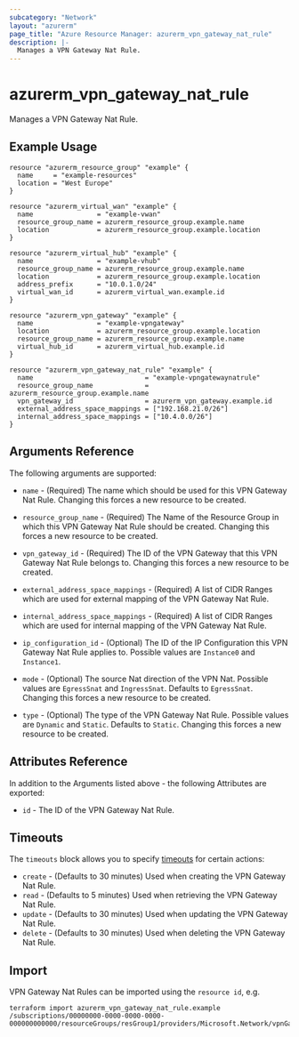 ```yaml
---
subcategory: "Network"
layout: "azurerm"
page_title: "Azure Resource Manager: azurerm_vpn_gateway_nat_rule"
description: |-
  Manages a VPN Gateway Nat Rule.
---
```


# azurerm_vpn_gateway_nat_rule

Manages a VPN Gateway Nat Rule.

## Example Usage

```hcl
resource "azurerm_resource_group" "example" {
  name     = "example-resources"
  location = "West Europe"
}

resource "azurerm_virtual_wan" "example" {
  name                = "example-vwan"
  resource_group_name = azurerm_resource_group.example.name
  location            = azurerm_resource_group.example.location
}

resource "azurerm_virtual_hub" "example" {
  name                = "example-vhub"
  resource_group_name = azurerm_resource_group.example.name
  location            = azurerm_resource_group.example.location
  address_prefix      = "10.0.1.0/24"
  virtual_wan_id      = azurerm_virtual_wan.example.id
}

resource "azurerm_vpn_gateway" "example" {
  name                = "example-vpngateway"
  location            = azurerm_resource_group.example.location
  resource_group_name = azurerm_resource_group.example.name
  virtual_hub_id      = azurerm_virtual_hub.example.id
}

resource "azurerm_vpn_gateway_nat_rule" "example" {
  name                            = "example-vpngatewaynatrule"
  resource_group_name             = azurerm_resource_group.example.name
  vpn_gateway_id                  = azurerm_vpn_gateway.example.id
  external_address_space_mappings = ["192.168.21.0/26"]
  internal_address_space_mappings = ["10.4.0.0/26"]
}
```

## Arguments Reference

The following arguments are supported:

* `name` - (Required) The name which should be used for this VPN Gateway Nat Rule. Changing this forces a new resource to be created.

* `resource_group_name` - (Required) The Name of the Resource Group in which this VPN Gateway Nat Rule should be created. Changing this forces a new resource to be created.

* `vpn_gateway_id` - (Required) The ID of the VPN Gateway that this VPN Gateway Nat Rule belongs to. Changing this forces a new resource to be created.

* `external_address_space_mappings` - (Required) A list of CIDR Ranges which are used for external mapping of the VPN Gateway Nat Rule.

* `internal_address_space_mappings` - (Required) A list of CIDR Ranges which are used for internal mapping of the VPN Gateway Nat Rule.

* `ip_configuration_id` - (Optional) The ID of the IP Configuration this VPN Gateway Nat Rule applies to. Possible values are `Instance0` and `Instance1`.

* `mode` - (Optional) The source Nat direction of the VPN Nat. Possible values are `EgressSnat` and `IngressSnat`. Defaults to `EgressSnat`. Changing this forces a new resource to be created.

* `type` - (Optional) The type of the VPN Gateway Nat Rule. Possible values are `Dynamic` and `Static`. Defaults to `Static`. Changing this forces a new resource to be created.

## Attributes Reference

In addition to the Arguments listed above - the following Attributes are exported: 

* `id` - The ID of the VPN Gateway Nat Rule.

## Timeouts

The `timeouts` block allows you to specify [timeouts](https://www.terraform.io/docs/configuration/resources.html#timeouts) for certain actions:

* `create` - (Defaults to 30 minutes) Used when creating the VPN Gateway Nat Rule.
* `read` - (Defaults to 5 minutes) Used when retrieving the VPN Gateway Nat Rule.
* `update` - (Defaults to 30 minutes) Used when updating the VPN Gateway Nat Rule.
* `delete` - (Defaults to 30 minutes) Used when deleting the VPN Gateway Nat Rule.

## Import

VPN Gateway Nat Rules can be imported using the `resource id`, e.g.

```shell
terraform import azurerm_vpn_gateway_nat_rule.example /subscriptions/00000000-0000-0000-0000-000000000000/resourceGroups/resGroup1/providers/Microsoft.Network/vpnGateways/vpnGateway1/natRules/natRule1
```
